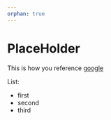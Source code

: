 ```yaml
---
orphan: true
---
```


# PlaceHolder

This is how you reference [google](https://google.com)

List:
- first
- second
- third